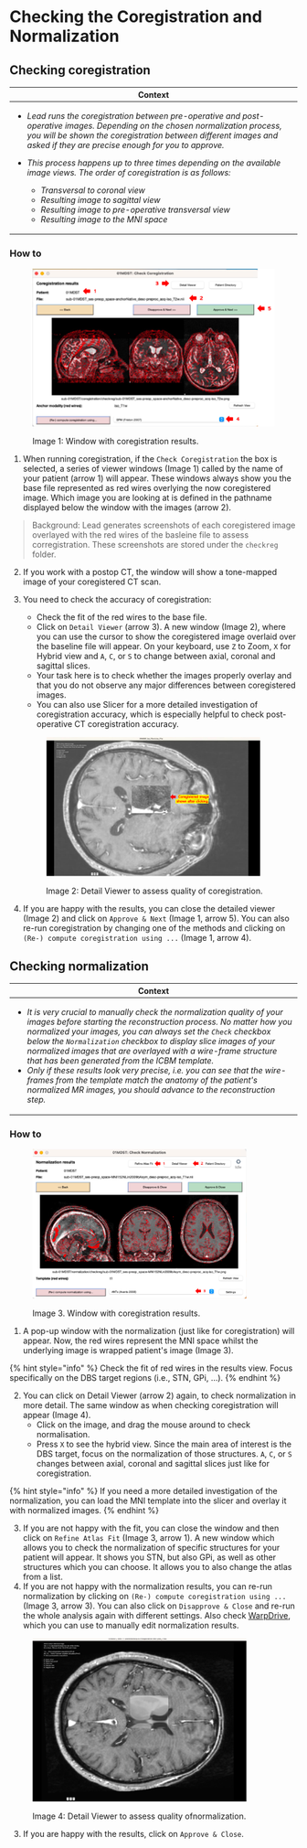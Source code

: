 # Checking the Coregistration and Normalization

## Checking coregistration

| **Context**                                                                                                                                                                                                                                                                                                                                                                                                                                                                                                                                                                                                                                                    |
| -------------------------------------------------------------------------------------------------------------------------------------------------------------------------------------------------------------------------------------------------------------------------------------------------------------------------------------------------------------------------------------------------------------------------------------------------------------------------------------------------------------------------------------------------------------------------------------------------------------------------------------------------------------- |
| <ul><li><em>Lead runs the coregistration between pre-operative and post-operative images. Depending on the chosen normalization process, you will be shown the coregistration between different images and asked if they are precise enough for you to approve.</em> </li><li><p><em>This process happens up to three times depending on the available image views. The order of coregistration is as follows:</em></p><ul><li><em>Transversal to coronal view</em></li><li><em>Resulting image to sagittal view</em></li><li><em>Resulting image to pre-operative transversal view</em></li><li><em>Resulting image to the MNI space</em></li></ul></li></ul> |

### How to

<figure><img src="../../.gitbook/assets/results_coregistration.png" alt=""><figcaption><p>Image 1: Window with coregistration results.</p></figcaption></figure>

1. When running coregistration, if the `Check Coregistration` the box is selected, a series of viewer windows (Image 1) called by the name of your patient (arrow 1) will appear.  These windows always show you the base file represented as red wires overlying the now coregistered image. Which image you are looking at is defined in the pathname displayed below the window with the images (arrow  2).

> Background: Lead generates screenshots of each coregistered image overlayed with the red wires of the basleine file to assess corregistration. These screenshots are stored under the `checkreg` folder.

2. &#x20;If you work with a postop CT, the window will show a tone-mapped image of your coregistered CT scan.
3.  You need to check the accuracy of coregistration:

    * Check the fit of the red wires to the base file.
    * Click on `Detail Viewer` (arrow 3). A new window (Image 2), where you can use the cursor to show the coregistered image overlaid over the baseline file will appear. On your keyboard, use `Z` to Zoom, `X` for Hybrid view and `A`, `C`, or `S` to change between axial, coronal and sagittal slices.
    * Your task here is to check whether the images properly overlay and that you do not observe any major differences between coregistered images.
    * You can also use Slicer for a more detailed investigation of coregistration accuracy, which is especially helpful to check post-operative CT coregistration accuracy.



    <figure><img src="../../.gitbook/assets/detailView_coregistration.png" alt="" width="375"><figcaption><p>Image 2: Detail Viewer to assess quality of coregistration.</p></figcaption></figure>
4. If you are happy with the results, you can close the detailed viewer (Image 2) and click on `Approve & Next` (Image 1, arrow 5). You can also re-run coregistration by changing one of the methods and clicking on `(Re-) compute coregistration using ...` (Image 1, arrow 4).

## Checking normalization

| **Context**                                                                                                                                                                                                                                                                                                                                                                                                                                                                                                                                                                                                                                                                 |
| --------------------------------------------------------------------------------------------------------------------------------------------------------------------------------------------------------------------------------------------------------------------------------------------------------------------------------------------------------------------------------------------------------------------------------------------------------------------------------------------------------------------------------------------------------------------------------------------------------------------------------------------------------------------------- |
| <ul><li><em>It is very crucial to manually check the normalization quality of your images before starting the reconstruction process. No matter how you normalized your images, you can always set the <code>Check</code> checkbox below the <code>Normalization</code> checkbox to display slice images of your normalized images that are overlayed with a wire-frame structure that has been generated from the ICBM template.</em> </li><li><em>Only if these results look very precise, i.e. you can see that the wire-frames from the template match the anatomy of the patient's normalized MR images, you should advance to the reconstruction step.</em></li></ul> |

### How to

<figure><img src="../../.gitbook/assets/results_normalization.png" alt="" width="375"><figcaption><p>Image 3. Window with coregistration results.</p></figcaption></figure>

1. A pop-up window with the normalization (just like for coregistration) will appear. Now, the red wires represent the MNI space whilst the underlying image is wrapped patient's image (Image 3).

{% hint style="info" %}
Check the fit of red wires in the results view. Focus specifically on the DBS target regions (i.e., STN, GPi, ...).
{% endhint %}

2. You can click on Detail Viewer (arrow 2) again, to check normalization in more detail. The same window as when checking coregistration will appear (Image 4).
   * Click on the image, and drag the mouse around to check normalisation.&#x20;
   * Press `X` to see the hybrid view. Since the main area of interest is the DBS target, focus on the normalization of those structures. `A`, `C`, or `S` changes between axial, coronal and sagittal slices just like for coregistration.

{% hint style="info" %}
If you need a more detailed investigation of the normalization, you can load the MNI template into the slicer and overlay it with normalized images.
{% endhint %}

3. If you are not happy with the fit, you can close the window and then click on `Refine Atlas Fit` (Image 3, arrow 1). A new window which allows you to check the normalization of specific structures for your patient will appear. It shows you STN, but also GPi, as well as other structures which you can choose. It allows you to also change the atlas from a list.&#x20;
4. If you are not happy with the normalization results, you can re-run normalization by clicking on `(Re-) compute coregistration using ...` (Image 3, arrow 3). You can also click on `Disapprove & Close` and re-run the whole analysis again with different settings. Also check [WarpDrive](https://github.com/netstim/SlicerNetstim/tree/master/WarpDrive), which you can use to manually edit normalization results.

<figure><img src="../../.gitbook/assets/detailView_normalization.png" alt="" width="375"><figcaption><p>Image 4: Detail Viewer to assess quality ofnormalization.</p></figcaption></figure>

3. If you are happy with the results, click on `Approve & Close`.&#x20;
